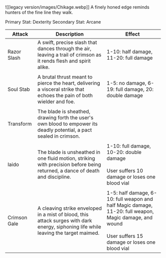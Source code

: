 ![[legacy version/images/Chikage.webp]]
A finely honed edge reminds hunters of the fine line they walk.

Primary Stat: Dexterity
Secondary Stat: Arcane

| Attack       | Description                                                                                                                          | Effect                                                                                                                                                       |
| ------------ | ------------------------------------------------------------------------------------------------------------------------------------ | ------------------------------------------------------------------------------------------------------------------------------------------------------------ |
| Razor Slash  | A swift, precise slash that dances through the air, leaving a trail of crimson as it rends flesh and spirit alike.                   | 1-10: half damage, 11-20: full damage                                                                                                                        |
|              |                                                                                                                                      |                                                                                                                                                              |
| Soul Stab    | A brutal thrust meant to pierce the heart, delivering a visceral strike that echoes the pain of both wielder and foe.                | 1-5: no damage, 6-19: full damage, 20: double damage                                                                                                         |
|              |                                                                                                                                      |                                                                                                                                                              |
| Transform    | The blade is sheathed, drawing forth the user's own blood to empower its deadly potential, a pact sealed in crimson.                 |                                                                                                                                                              |
|              |                                                                                                                                      |                                                                                                                                                              |
| Iaido        | The blade is unsheathed in one fluid motion, striking with precision before being returned, a dance of death and discipline.         | 1-10: full damage, 10-20: double damage<br><br>User suffers 10 damage or loses one blood vial                                                                |
|              |                                                                                                                                      |                                                                                                                                                              |
| Crimson Gale | A cleaving strike enveloped in a mist of blood, this attack surges with dark energy, siphoning life while leaving the target maimed. | 1-5: half damage, 6-10: full weapon and half Magic damage, 11-20: full weapon, Magic damage, and wound<br><br>User suffers 15 damage or loses one blood vial |
